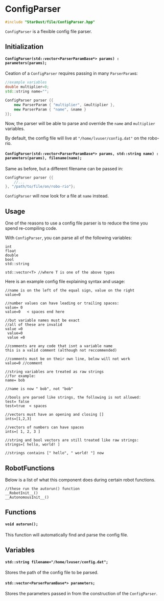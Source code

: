 # ConfigParser

```cpp
#include "StarDust/file/ConfigParser.hpp"
```

`ConfigParser` is a flexible config file parser.

## Initialization

#### `ConfigParser(std::vector<ParserParamBase*> params) : parameters(params);`

Ceation of a `ConfigParser` requires passing in many `ParserParam`s:

```cpp
//example variables
double multiplier=0;
std::string name="";

ConfigParser parser {{
    new ParserParam { "multiplier", &multiplier },
    new ParserParam { "name", &name }
}};
```

Now, the parser will be able to parse and override the `name` and `multiplier` variables.

By default, the config file will live at `"/home/lvuser/config.dat"` on the robo-rio.

#### `ConfigParser(std::vector<ParserParamBase*> params, std::string name) : parameters(params), filename(name);`

Same as before, but a different filename can be passed in:

```cpp
ConfigParser parser {{
    //...
}, "/path/to/file/on/robo-rio"};
```

`ConfigParser` will now look for a file at `name` instead.

## Usage

One of the reasons to use a config file parser is to reduce the time you spend re-compiling code.

With `ConfigParser`, you can parse all of the following variables:

```
int
float
double
bool
std::string

std::vector<T> //where T is one of the above types
```

Here is an example config file explaining syntax and usage:

```
//name is on the left of the equal sign, value on the right
value=0

//number values can have leading or trailing spaces:
value= 0
value=0   < spaces end here

//but variable names must be exact
//all of these are invalid
value =0
 value=0
 value =0

//comments are any code that isnt a variable name
this is a valid comment (although not reccommended)

//comments must be on their own line, below will not work
value=0 //comment

//string variables are treated as raw strings
//for example:
name= bob

//name is now " bob", not "bob"

//bools are parsed like strings, the following is not allowed:
test= false
test=true  < spaces

//vectors must have an opening and closing []
ints=[1,2,3]

//vectors of numbers can have spaces
ints=[ 1, 2, 3 ]

//string and bool vectors are still treated like raw strings:
strings=[ hello, world! ]

//strings contains [" hello", " world! "] now
```

## RobotFunctions

Below is a list of what this component does during certain robot functions.

```
//these run the autorun() function
__RobotInit__()
__AutonomousInit__()
```

## Functions

#### `void autorun();`

This function will automatically find and parse the config file.

## Variables

#### `std::string filename="/home/lvuser/config.dat";`

Stores the path of the config file to be parsed.

#### `std::vector<ParserParamBase*> parameters;`

Stores the parameters passed in from the construction of the `ConfigParser`.